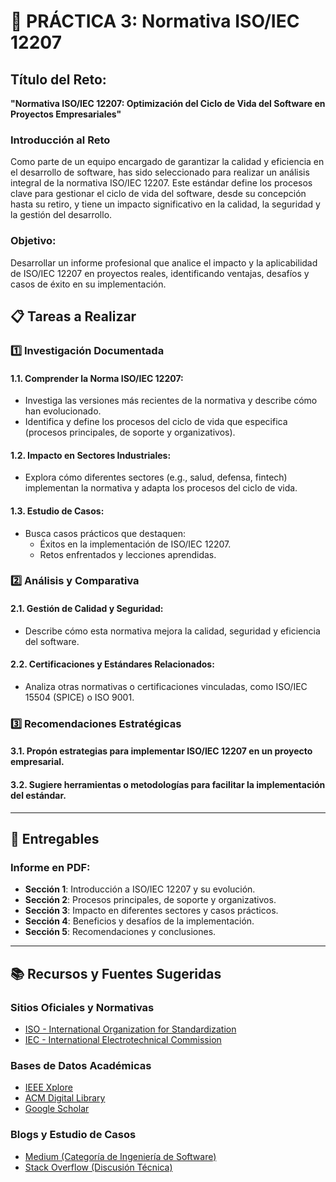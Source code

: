# 📝 PRÁCTICA 3: Normativa ISO/IEC 12207

## Título del Reto:
**"Normativa ISO/IEC 12207: Optimización del Ciclo de Vida del Software en Proyectos Empresariales"**

### Introducción al Reto
Como parte de un equipo encargado de garantizar la calidad y eficiencia en el desarrollo de software, has sido seleccionado para realizar un análisis integral de la normativa ISO/IEC 12207. Este estándar define los procesos clave para gestionar el ciclo de vida del software, desde su concepción hasta su retiro, y tiene un impacto significativo en la calidad, la seguridad y la gestión del desarrollo.

### Objetivo:
Desarrollar un informe profesional que analice el impacto y la aplicabilidad de ISO/IEC 12207 en proyectos reales, identificando ventajas, desafíos y casos de éxito en su implementación.

## 📋 Tareas a Realizar

### 1️⃣ Investigación Documentada

#### 1.1. Comprender la Norma ISO/IEC 12207:

- Investiga las versiones más recientes de la normativa y describe cómo han evolucionado.
- Identifica y define los procesos del ciclo de vida que especifica (procesos principales, de soporte y organizativos).

#### 1.2. Impacto en Sectores Industriales:

- Explora cómo diferentes sectores (e.g., salud, defensa, fintech) implementan la normativa y adapta los procesos del ciclo de vida.

#### 1.3. Estudio de Casos:

- Busca casos prácticos que destaquen:
  - Éxitos en la implementación de ISO/IEC 12207.
  - Retos enfrentados y lecciones aprendidas.

### 2️⃣ Análisis y Comparativa

#### 2.1. Gestión de Calidad y Seguridad:

- Describe cómo esta normativa mejora la calidad, seguridad y eficiencia del software.

#### 2.2. Certificaciones y Estándares Relacionados:

- Analiza otras normativas o certificaciones vinculadas, como ISO/IEC 15504 (SPICE) o ISO 9001.

### 3️⃣ Recomendaciones Estratégicas

#### 3.1. Propón estrategias para implementar ISO/IEC 12207 en un proyecto empresarial.

#### 3.2. Sugiere herramientas o metodologías para facilitar la implementación del estándar.

---

## 📄 Entregables

### Informe en PDF:

- **Sección 1**: Introducción a ISO/IEC 12207 y su evolución.
- **Sección 2**: Procesos principales, de soporte y organizativos.
- **Sección 3**: Impacto en diferentes sectores y casos prácticos.
- **Sección 4**: Beneficios y desafíos de la implementación.
- **Sección 5**: Recomendaciones y conclusiones.

---

## 📚 Recursos y Fuentes Sugeridas

### Sitios Oficiales y Normativas

- [ISO - International Organization for Standardization](https://www.iso.org/)
- [IEC - International Electrotechnical Commission](https://www.iec.ch/)

### Bases de Datos Académicas

- [IEEE Xplore](https://ieeexplore.ieee.org/)
- [ACM Digital Library](https://dl.acm.org/)
- [Google Scholar](https://scholar.google.com/)

### Blogs y Estudio de Casos

- [Medium (Categoría de Ingeniería de Software)](https://medium.com/)
- [Stack Overflow (Discusión Técnica)](https://stackoverflow.com/)
